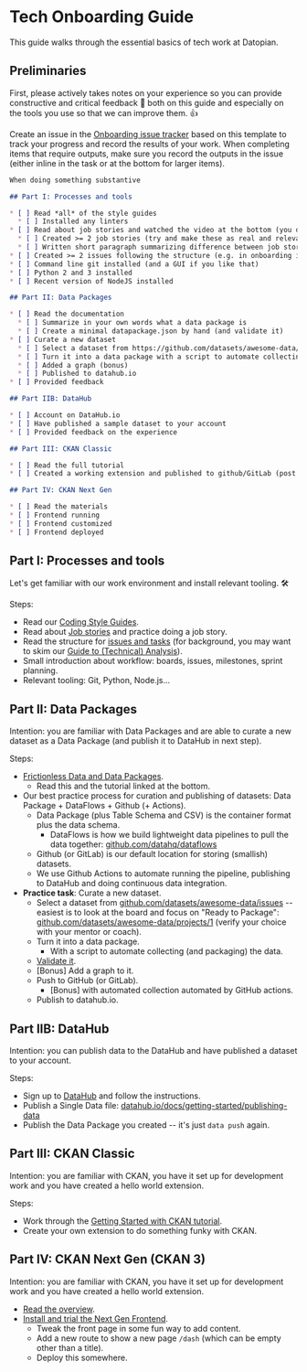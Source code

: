 # Tech Onboarding Guide

This guide walks through the essential basics of tech work at Datopian.

## Preliminaries

First, please actively takes notes on your experience so you can provide constructive and critical feedback 📣 both on this guide and especially on the tools you use so that we can improve them. 👍

Create an issue in the [Onboarding issue tracker](https://gitlab.com/datopian/dojo/onboarding/-/issues) based on this template to track your progress and record the results of your work. When completing items that require outputs, make sure you record the outputs in the issue (either inline in the task or at the bottom for larger items).

```md
When doing something substantive

## Part I: Processes and tools

* [ ] Read *all* of the style guides
  * [ ] Installed any linters
* [ ] Read about job stories and watched the video at the bottom (you do *not* need to read all the links)
  * [ ] Created >= 2 job stories (try and make these as real and relevant as possible, pick something you are working on)
  * [ ] Written short paragraph summarizing difference between job stories and user stories
* [ ] Created >= 2 issues following the structure (e.g. in onboarding issue tracker)
* [ ] Command line git installed (and a GUI if you like that)
* [ ] Python 2 and 3 installed
* [ ] Recent version of NodeJS installed

## Part II: Data Packages

* [ ] Read the documentation
  * [ ] Summarize in your own words what a data package is
  * [ ] Create a minimal datapackage.json by hand (and validate it)
* [ ] Curate a new dataset
  * [ ] Select a dataset from https://github.com/datasets/awesome-data/issues
  * [ ] Turn it into a data package with a script to automate collecting the data
  * [ ] Added a graph (bonus)
  * [ ] Published to datahub.io
* [ ] Provided feedback

## Part IIB: DataHub

* [ ] Account on DataHub.io
* [ ] Have published a sample dataset to your account
* [ ] Provided feedback on the experience

## Part III: CKAN Classic

* [ ] Read the full tutorial
* [ ] Created a working extension and published to github/GitLab (post screenshots of results)

## Part IV: CKAN Next Gen

* [ ] Read the materials
* [ ] Frontend running
* [ ] Frontend customized
* [ ] Frontend deployed
```

## Part I: Processes and tools

Let's get familiar with our work environment and install relevant tooling. 🛠

Steps:

* Read our [Coding Style Guides][style-guide].
* Read about [Job stories][user-story] and practice doing a job story.
* Read the structure for [issues and tasks][issues] (for background, you may want to skim our [Guide to (Technical) Analysis][analysis]).
* Small introduction about workflow: boards, issues, milestones, sprint planning.
* Relevant tooling: Git, Python, Node.js...

[style-guide]: /style-guide/
[user-story]: /job-stories/
[issues]: /issues-tasks/
[analysis]: /dojo/analysis/

## Part II: Data Packages

Intention: you are familiar with Data Packages and are able to curate a new dataset as a Data Package (and publish it to DataHub in next step).

Steps:

* [Frictionless Data and Data Packages](https://tech.datopian.com/frictionless/).
  * Read this and the tutorial linked at the bottom.
* Our best practice process for curation and publishing of datasets: Data Package + DataFlows + Github (+ Actions).
  * Data Package (plus Table Schema and CSV) is the container format plus the data schema.
    * DataFlows is how we build lightweight data pipelines to pull the data together: [github.com/datahq/dataflows](https://github.com/datahq/dataflows)
  * Github (or GitLab) is our default location for storing (smallish) datasets.
  * We use Github Actions to automate running the pipeline, publishing to DataHub and doing continuous data integration.
* **Practice task**: Curate a new dataset.
  * Select a dataset from [github.com/datasets/awesome-data/issues](https://github.com/datasets/awesome-data/issues) -- easiest is to look at the board and focus on "Ready to Package": [github.com/datasets/awesome-data/projects/1](https://github.com/datasets/awesome-data/projects/1) (verify your choice with your mentor or coach).
  * Turn it into a data package.
    * With a script to automate collecting (and packaging) the data.
  * [Validate it](https://datahub.io/tools/validate).
  * [Bonus] Add a graph to it.
  * Push to GitHub (or GitLab).
    * [Bonus] with automated collection automated by GitHub actions.
  * Publish to datahub.io.

## Part IIB: DataHub

Intention: you can publish data to the DataHub and have published a dataset to your account.

Steps:

* Sign up to [DataHub][] and follow the instructions.
* Publish a Single Data file: [datahub.io/docs/getting-started/publishing-data](https://datahub.io/docs/getting-started/publishing-data)
* Publish the Data Package you created -- it's just `data push` again.

[DataHub]: https://datahub.io/

## Part III: CKAN Classic

Intention: you are familiar with CKAN, you have it set up for development work and you have created a hello world extension.

Steps:

* Work through the [Getting Started with CKAN tutorial](https://tech.datopian.com/ckan/).
* Create your own extension to do something funky with CKAN.

## Part IV: CKAN Next Gen (CKAN 3)

Intention: you are familiar with CKAN, you have it set up for development work and you have created a hello world extension.

* [Read the overview](http://tech.datopian.com/next-gen/).
* [Install and trial the Next Gen Frontend](http://tech.datopian.com/frontend/).
  * Tweak the front page in some fun way to add content.
  * Add a new route to show a new page `/dash` (which can be empty other than a title).
  * Deploy this somewhere.
